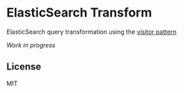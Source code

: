 # ElasticSearch Transform

ElasticSearch query transformation using the [visitor pattern][]

_Work in progress_

## License

MIT

[visitor pattern]: https://en.wikipedia.org/wiki/Visitor_pattern
